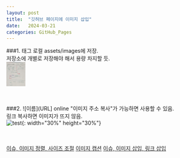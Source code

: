 ```yaml
---
layout: post
title:  "깃허브 페이지에 이미지 삽입"
date:   2024-03-21
categories: GitHub_Pages
---
```


###1. <img>태그 로컬
assets/images에 저장. <br>
저장소에 개별로 저장해야 해서 용량 차지할 듯.<br>
<img src="/assets/images/java1/day06 배열.jpg" width="10%" height="10%" title="제목" alt="아무거나"/> 

<br>

###2. ![이름](URL] online
"이미지 주소 복사"가 가능하면 사용할 수 있음.<br>
링크 복사하면 이미지가 뜨지 않음.<br>
![test](https://cdn-icons-png.flaticon.com/128/13879/13879378.png){: width="30%" height="30%"}


<br><br>
[이슈, 이미지 정렬, 사이즈 조절](https://hyeonjiwon.github.io/blog/markdown_img/)
[이미지 캡션](https://blog.jaeyoon.io/2017/12/jekyll-image.html)
[이슈, 이미지 삽입, 링크 삽입](https://velog.io/@uzchu/Github-%EB%B8%94%EB%A1%9C%EA%B7%B8-image-%EC%82%BD%EC%9E%85%ED%95%98%EA%B8%B0)

